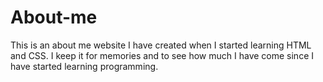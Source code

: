 # About-me
This is an about me website I have created when I started learning HTML and CSS. I keep it for memories and to see how much I have come since I have started learning programming.
